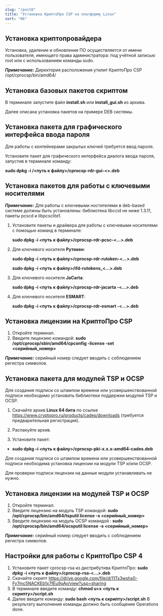 ```yaml
---
slug: "/post6"
title: "Установка КриптоПро CSP на платформу Linux"
sort: "06"
---
```


## Установка криптопровайдера

Установка, удаление и обновление ПО осуществляется от имени пользователя, имеющего права администратора: под учётной записью root или с использованием команды sudo.

***Примечание:*** Директория расположения утилит КриптоПро CSP /opt/cprocsp/bin/amd64/

## Установка базовых пакетов скриптом

В терминале запустите файл **install.sh** или **install_gui.sh** из архива.

Далее описана установка пакетов на примере DEB системы.

## Установка пакета для графического интерфейса ввода пароля

Для работы с контейнерами закрытых ключей требуется ввод пароля. 

Установите пакет для графического интерфейса диалога ввода пароля, запустив в терминале команду:

**sudo dpkg -i /\<путь к файлу\>/cprocsp-rdr-gui-\<\>.deb**

## Установка пакетов для работы с ключевыми носителями

***Примечание:*** Для работы с ключевыми ностителями в deb-based системе должны быть установлены: библиотека libccid не ниже 1.3.11, пакеты pcscd и libpcsclite1.

1. Установите пакеты и драйвера для работы с ключевыми носителями с помощью команд в терминале:

	**sudo dpkg -i \<путь к файлу\>/cprocsp-rdr-pcsc-\<...\>.deb**  

2. Для ключевого носителя **Рутокен**:

	**sudo dpkg -i \<путь к файлу\>/cprocsp-rdr-rutoken-\<...\>.deb**

	**sudo dpkg -i \<путь к файлу\>/ifd-rutokens_\<...\>.deb**

3. Для ключевого носителя **JaCarta**:

	**sudo dpkg -i \<путь к файлу\>/cprocsp-rdr-jacarta -\<...\>.deb**

4. Для ключевого носителя **ESMART**:

	**sudo dpkg -i \<путь к файлу\>/cprocsp-rdr-esmart -\<...\>.deb**

## Установка лицензии на КриптоПро CSP

1. Откройте терминал.
2. Введите лицензию командой:
**sudo /opt/cprocsp/sbin/amd64/cpconfig -license -set \<серийный_номер\>** 

***Примечание:*** серийный номер следует вводить с соблюдением регистра символов.

## Установка пакета для модулей TSP и OCSP

Для создания подписи со штампом времени или усовершенствованной подписи необходимо установить библиотеки поддержки модулей TSP и OCSP.

1. Скачайте архив **Linux 64 бита** по ссылке <https://www.cryptopro.ru/products/cades/downloads> (требуется предварительная регистрация).  

2. Распакуйте архив.  

3. Установите пакет:

-   **sudo dpkg –i \<путь к файлу\>/cprocsp-pki-х.х.х-amd64-cades.deb** 

Для создания подписи со штампом времени или усовершенствованной подписи необходима установка лицензии на модули TSP и/или OCSP.

Для проверки подписи лицензии на данные модули устанавливать не нужно.

## Установка лицензии на модулей TSP и OCSP

1. Откройте терминал.
2. Введите лицензию на модуль TSP командой:
**sudo /opt/cprocsp/bin/amd64/tsputil license -s \<серийный_номер\>** 
3. Введите лицензию на модуль OCSP командой :
**sudo /opt/cprocsp/bin/amd64/ocsputil license -s \<серийный_номер\>**

***Примечание:*** серийный номер следует вводить с соблюдением регистра символов.

## Настройки для работы с КриптоПро CSP 4

1. Установите пакет cprocsp-rsa из дистрибутива КриптоПро: 
   **sudo dpkg -i \<путь к файлу\>/cprocsp-rsa-\<...\>.deb**
2. Скачайте скрипт https://drive.google.com/file/d/11Ts3wshs0-Fy7mc5NACKEb1x7fEu9oAy/view?usp=sharing
3. В терминале введите команду:
   **chmod u+x \<путь к скрипту\>/script.sh**
4. Далее введите команду:
   **sudo bash \<путь к скрипту\>/script.sh**
	В результату выполнения команды должно быть сообщение Operations done.